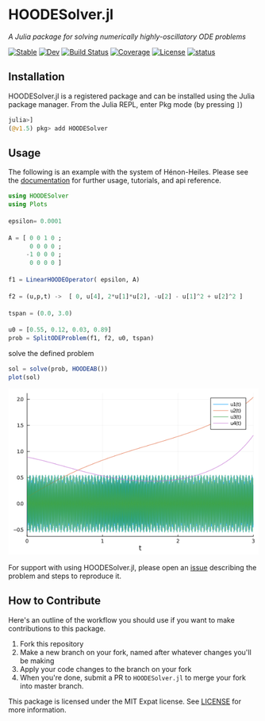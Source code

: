 # HOODESolver.jl

*A Julia package for solving numerically highly-oscillatory ODE problems*

[![Stable](https://img.shields.io/badge/docs-stable-blue.svg)](https://pnavaro.github.io/HOODESolver.jl/stable)
[![Dev](https://img.shields.io/badge/docs-dev-blue.svg)](https://pnavaro.github.io/HOODESolver.jl/dev)
[![Build Status](https://github.com/pnavaro/HOODESolver.jl/workflows/CI/badge.svg)](https://github.com/pnavaro/HOODESolver.jl/actions)
[![Coverage](https://codecov.io/gh/pnavaro/HOODESolver.jl/branch/master/graph/badge.svg)](https://codecov.io/gh/pnavaro/HOODESolver.jl)
[![License](https://img.shields.io/badge/License-MIT-yellow.svg)](https://opensource.org/licenses/MIT)
[![status](https://joss.theoj.org/papers/816cd9b9f4815a78a08ede5e46fd2978/status.svg)](https://joss.theoj.org/papers/816cd9b9f4815a78a08ede5e46fd2978)

## Installation

HOODESolver.jl is a registered package and can be installed using the Julia package manager. From the Julia REPL, enter Pkg mode (by pressing `]`)

```julia
julia>]
(@v1.5) pkg> add HOODESolver
```

## Usage

The following is an example with the system of Hénon-Heiles. Please see the [documentation](https://pnavaro.github.io/HOODESolver.jl/stable/) for further usage, tutorials, and api reference.

```julia
using HOODESolver
using Plots

epsilon= 0.0001

A = [ 0 0 1 0 ; 
      0 0 0 0 ; 
     -1 0 0 0 ; 
      0 0 0 0 ]

f1 = LinearHOODEOperator( epsilon, A)

f2 = (u,p,t) ->  [ 0, u[4], 2*u[1]*u[2], -u[2] - u[1]^2 + u[2]^2 ] 

tspan = (0.0, 3.0)

u0 = [0.55, 0.12, 0.03, 0.89]
prob = SplitODEProblem(f1, f2, u0, tspan)
```

solve the defined problem

```julia
sol = solve(prob, HOODEAB()) 
plot(sol) 
```
![](docs/src/img/example.png)

For support with using HOODESolver.jl, please open an [issue](https://github.com/pnavaro/HOODESolver.jl/issues/new/) describing the problem and steps to reproduce it.

## How to Contribute

Here's an outline of the workflow you should use if you want to make contributions to this package.

1. Fork this repository
2. Make a new branch on your fork, named after whatever changes you'll be making
3. Apply your code changes to the branch on your fork
4. When you're done, submit a PR to `HOODESolver.jl` to merge your fork into master branch.


This package is licensed under the MIT Expat license. See [LICENSE](LICENSE) for more information.
